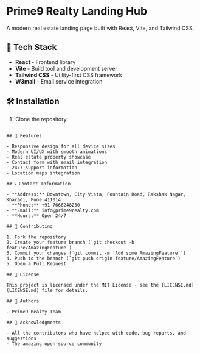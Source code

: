 # Prime9 Realty Landing Hub

A modern real estate landing page built with React, Vite, and Tailwind CSS.

## 🚀 Tech Stack

- **React** - Frontend library
- **Vite** - Build tool and development server
- **Tailwind CSS** - Utility-first CSS framework
- **W3mail** - Email service integration

## 🛠️ Installation

1. Clone the repository:
```

## 🌟 Features

- Responsive design for all device sizes
- Modern UI/UX with smooth animations
- Real estate property showcase
- Contact form with email integration
- 24/7 support information
- Location maps integration

## 📞 Contact Information

- **Address:** Downtown, City Vista, Fountain Road, Rakshak Nagar, Kharadi, Pune 411014
- **Phone:** +91 7666248250
- **Email:** info@prime9realty.com
- **Hours:** Open 24/7

## 🤝 Contributing

1. Fork the repository
2. Create your feature branch (`git checkout -b feature/AmazingFeature`)
3. Commit your changes (`git commit -m 'Add some AmazingFeature'`)
4. Push to the branch (`git push origin feature/AmazingFeature`)
5. Open a Pull Request

## 📝 License

This project is licensed under the MIT License - see the [LICENSE.md](LICENSE.md) file for details.

## 👥 Authors

- Prime9 Realty Team

## 🙏 Acknowledgments

- All the contributors who have helped with code, bug reports, and suggestions
- The amazing open-source community